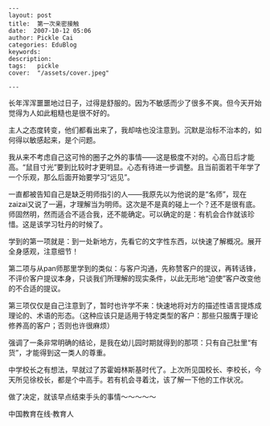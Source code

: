 
    ---
    layout: post  
    title:  第一次亲密接触  
    date:  2007-10-12 05:06  
    author: Pickle Cai  
    categories: EduBlog  
    keywords: 
    description:   
    tags:	pickle   
    cover:  "/assets/cover.jpeg"  

    ---  
    
长年浑浑噩噩地过日子，过得是舒服的。因为不敏感而少了很多不爽。但今天开始觉得为人如此粗糙也是很不好的。



主人之态度转变，他们都看出来了，我却啥也没注意到。沉默是治标不治本的，如何得以敏感起来，是个问题。



我从来不考虑自己这可怜的圈子之外的事情——这是极度不对的。心高日后才能高。“鼠目寸光”要到比较时才更明显。心态有待进一步调整。且当前面若干年学了一个乐观，那么后面开始要学习“远见”。



一直都被告知自己是缺乏明师指引的人——我原先以为他说的是“名师”，现在zaizai又说了一遍，才理解当为明师。这次是不是真的碰上一个？还不是很有底。师固然明，然而适合不适合我，还不能确定。可以确定的是：有机会合作就该珍惜。这是该学习牡丹的时候了。







学到的第一项就是：到一处新地方，先看它的文字性东西，以快速了解概况。展开全身感观，注意细节！



第二项与从pan师那里学到的类似：与客户沟通，先称赞客户的提议，再转话锋，不评价客户提议本身，只谈我们所理解的现实条件，以此无形地“迫使”客户改变他的不合适的提议。



第三项仅仅是自己注意到了，暂时也许学不来：快速地将对方的描述性语言提炼成理论的、术语的形态。（这种应该只是适用于特定类型的客户：那些只服膺于理论修养高的客户；否则也许很麻烦）



强调了一条非常明确的结论，是我在幼儿园时期就得到的那项：只有自己肚里“有货”，才能得到这一类人的尊重。

中学校长之有想法，早就过了苏霍姆林斯基时代了。上次所见国校长、李校长，今天所见徐校长，都是个中高手。若有机会寻着沈，该了解一下他的工作状况。



做了决定，就该早点结束手头的事情～～～～～



		    
 中国教育在线·教育人

